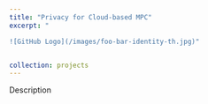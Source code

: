 ```yaml
---
title: "Privacy for Cloud-based MPC"
excerpt: " 

![GitHub Logo](/images/foo-bar-identity-th.jpg)"


collection: projects
---
```


Description